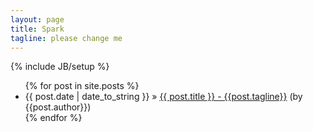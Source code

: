 ```yaml
---
layout: page
title: Spark
tagline: please change me
---
```

{% include JB/setup %}

<ul class="posts">
  {% for post in site.posts %}
    <li><span>{{ post.date | date_to_string }}</span> &raquo; <a href="{{ BASE_PATH }}{{ post.url }}">{{ post.title }} - {{post.tagline}}</a> (by {{post.author}})</li>
  {% endfor %}
</ul>